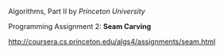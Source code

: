 Algorithms, Part II by _Princeton University_

Programming Assignment 2: **Seam Carving**

http://coursera.cs.princeton.edu/algs4/assignments/seam.html